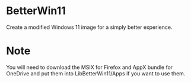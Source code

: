 # BetterWin11
Create a modified Windows 11 image for a simply better experience.

# Note
You will need to download the MSIX for Firefox and AppX bundle for OneDrive and put them into LibBetterWin11/Apps if you want to use them.
